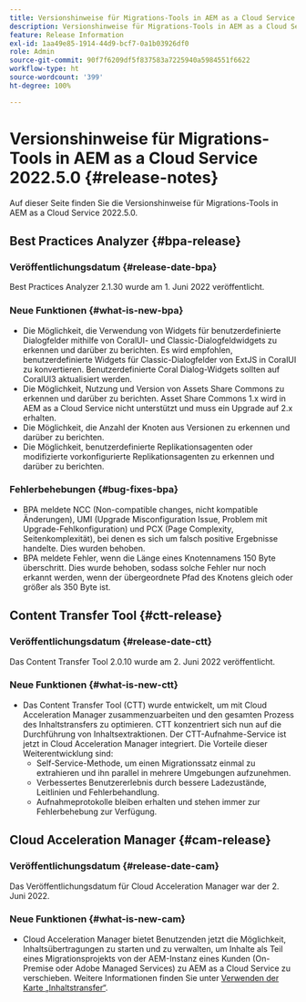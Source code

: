 ```yaml
---
title: Versionshinweise für Migrations-Tools in AEM as a Cloud Service 2022.5.0
description: Versionshinweise für Migrations-Tools in AEM as a Cloud Service 2022.5.0
feature: Release Information
exl-id: 1aa49e85-1914-44d9-bcf7-0a1b03926df0
role: Admin
source-git-commit: 90f7f6209df5f837583a7225940a5984551f6622
workflow-type: ht
source-wordcount: '399'
ht-degree: 100%

---
```


# Versionshinweise für Migrations-Tools in AEM as a Cloud Service 2022.5.0 {#release-notes}

Auf dieser Seite finden Sie die Versionshinweise für Migrations-Tools in AEM as a Cloud Service 2022.5.0.

## Best Practices Analyzer {#bpa-release}

### Veröffentlichungsdatum {#release-date-bpa}

Best Practices Analyzer 2.1.30 wurde am 1. Juni 2022 veröffentlicht.

### Neue Funktionen {#what-is-new-bpa}

* Die Möglichkeit, die Verwendung von Widgets für benutzerdefinierte Dialogfelder mithilfe von CoralUI- und Classic-Dialogfeldwidgets zu erkennen und darüber zu berichten. Es wird empfohlen, benutzerdefinierte Widgets für Classic-Dialogfelder von ExtJS in CoralUI zu konvertieren. Benutzerdefinierte Coral Dialog-Widgets sollten auf CoralUI3 aktualisiert werden.
* Die Möglichkeit, Nutzung und Version von Assets Share Commons zu erkennen und darüber zu berichten. Asset Share Commons 1.x wird in AEM as a Cloud Service nicht unterstützt und muss ein Upgrade auf 2.x erhalten.
* Die Möglichkeit, die Anzahl der Knoten aus Versionen zu erkennen und darüber zu berichten.
* Die Möglichkeit, benutzerdefinierte Replikationsagenten oder modifizierte vorkonfigurierte Replikationsagenten zu erkennen und darüber zu berichten.

### Fehlerbehebungen {#bug-fixes-bpa}

* BPA meldete NCC (Non-compatible changes, nicht kompatible Änderungen), UMI (Upgrade Misconfiguration Issue, Problem mit Upgrade-Fehlkonfiguration) und PCX (Page Complexity, Seitenkomplexität), bei denen es sich um falsch positive Ergebnisse handelte. Dies wurden behoben.
* BPA meldete Fehler, wenn die Länge eines Knotennamens 150 Byte überschritt. Dies wurde behoben, sodass solche Fehler nur noch erkannt werden, wenn der übergeordnete Pfad des Knotens gleich oder größer als 350 Byte ist.

## Content Transfer Tool {#ctt-release}

### Veröffentlichungsdatum {#release-date-ctt}

Das Content Transfer Tool 2.0.10 wurde am 2. Juni 2022 veröffentlicht.

### Neue Funktionen {#what-is-new-ctt}

* Das Content Transfer Tool (CTT) wurde entwickelt, um mit Cloud Acceleration Manager zusammenzuarbeiten und den gesamten Prozess des Inhaltstransfers zu optimieren. CTT konzentriert sich nun auf die Durchführung von Inhaltsextraktionen. Der CTT-Aufnahme-Service ist jetzt in Cloud Acceleration Manager integriert. Die Vorteile dieser Weiterentwicklung sind:
   * Self-Service-Methode, um einen Migrationssatz einmal zu extrahieren und ihn parallel in mehrere Umgebungen aufzunehmen.
   * Verbessertes Benutzererlebnis durch bessere Ladezustände, Leitlinien und Fehlerbehandlung.
   * Aufnahmeprotokolle bleiben erhalten und stehen immer zur Fehlerbehebung zur Verfügung.

## Cloud Acceleration Manager {#cam-release}

### Veröffentlichungsdatum {#release-date-cam}

Das Veröffentlichungsdatum für Cloud Acceleration Manager war der 2. Juni 2022.

### Neue Funktionen {#what-is-new-cam}

* Cloud Acceleration Manager bietet Benutzenden jetzt die Möglichkeit, Inhaltsübertragungen zu starten und zu verwalten, um Inhalte als Teil eines Migrationsprojekts von der AEM-Instanz eines Kunden (On-Premise oder Adobe Managed Services) zu AEM as a Cloud Service zu verschieben. Weitere Informationen finden Sie unter [Verwenden der Karte „Inhaltstransfer“](https://experienceleague.adobe.com/docs/experience-manager-cloud-service/content/migration-journey/cloud-acceleration-manager/using-cam/cam-implementation-phase.html?lang=de#content-transfer).
